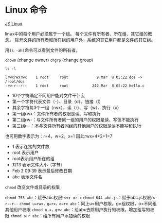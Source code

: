 # Linux 命令

[JS Linux](http://bellard.org/jslinux/)

linux中的每个用户必须属于一个组。
每个文件有所有者、所在组、其它组的概念。
除开文件的所有者和所在组的用户外，系统的其它用户都是文件的其它组。



用`ls ‐ahl`命令可以看到文件的所有者。

`chown` (change owner)
`chgrp` (change group)

`ls -l`
 
 ```
 lrwxrwxrwx    1 root     root             9 Mar  8 05:22 dos -> /root/dos       
-rw-r--r--    1 root     root           242 Mar  8 05:22 hello.c 
 ```
- 10个字符确定不同用户能对文件干什么
- 第一个字符代表文件（-）、目录（d），链接（l）
- 其余字符每3个一组（rwx），读（r）、写（w）、执行（x）
- 第一组rwx：文件所有者的权限是读、写和执行
- 第二组rw-：与文件所有者同一组的用户的权限是读、写但不能执行
- 第三组r--：不与文件所有者同组的其他用户的权限是读不能写和执行

也可用数字表示为：r=4，w=2，x=1  因此rwx=4+2+1=7

- 1 表示连接的文件数
- root 表示用户
- root表示用户所在的组
- 1213 表示文件大小（字节）
- Feb 2 09:39 表示最后修改日期
- abc 表示文件名


`chmod` 改变文件或目录的权限

`chmod 755 abc`：赋予abc权限`rwxr-xr-x`
`chmod 644 abc.js`：赋予abc.js权限`rw-r--r--`
`chmod u=rwx，g=rx，o=rx abc`：同上u=用户权限，g=组权限，o=不同组其他用户权限
`chmod u-x，g+w abc`：给abc去除用户执行的权限，增加组写的权限
`chmod a+r abc`：给所有用户添加读的权限

